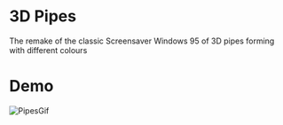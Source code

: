 # 3D Pipes

The remake of the classic Screensaver Windows 95 of 3D pipes forming with different colours

# Demo

![PipesGif](https://github.com/user-attachments/assets/06f37e4c-8d0e-4994-a129-c5f6bef97578)

